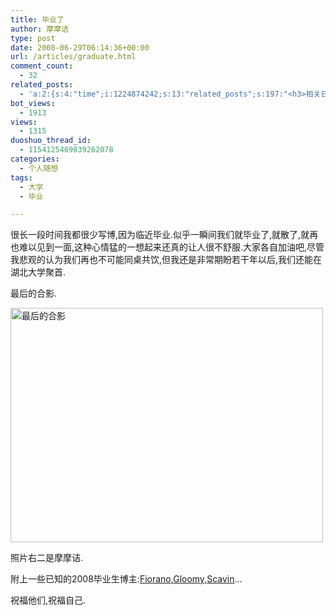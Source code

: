 ```yaml
---
title: 毕业了
author: 摩摩诘
type: post
date: 2008-06-29T06:14:36+00:00
url: /articles/graduate.html
comment_count:
  - 32
related_posts:
  - 'a:2:{s:4:"time";i:1224874242;s:13:"related_posts";s:197:"<h3>相关日志</h3><ul class="related_post"><li><a href="http://www.digglife.cn/articles/jostle-for-seats.html" title="图书馆超欠扁的占座贴">图书馆超欠扁的占座贴</a></li></ul>";}'
bot_views:
  - 1913
views:
  - 1315
duoshuo_thread_id:
  - 1154125469839262078
categories:
  - 个人随想
tags:
  - 大学
  - 毕业

---
```

很长一段时间我都很少写博,因为临近毕业.似乎一瞬间我们就毕业了,就散了,就再也难以见到一面,这种心情猛的一想起来还真的让人很不舒服.大家各自加油吧,尽管我悲观的认为我们再也不可能同桌共饮,但我还是非常期盼若干年以后,我们还能在湖北大学聚首.

<!--more-->

最后的合影.
  
[<img src="http://digglife.qiniudn.com/qiniu/2555/image/af1121d1db7cf051213d6e5781e2638c.jpg" alt="最后的合影" width="500" height="375" />][1]

照片右二是摩摩诘.

附上一些已知的2008毕业生博主:<a title="Fiorano" href="http://www.gtalkme.com/" target="_blank">Fiorano</a>,<a title="毕业@2008" href="http://gloomying.cn/articles/graduation2008.html" target="_blank">Gloomy</a>,<a title="2008，我们毕业了" href="http://www.appinn.com/2008-neu-graduation/" target="_blank">Scavin</a>&#8230;

祝福他们,祝福自己.

 [1]: http://www.flickr.com/photos/27826165@N03/2619680337/ "Flickr 上 DiggLife.cn 的 最后的合影"